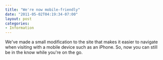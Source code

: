 ```yaml
---
title: "We're now mobile-friendly"
date: "2011-05-02T04:19:34-07:00"
layout: post
categories:
- Information
---
```


We've made a small modification to the site that makes it easier to navigate when visiting with a mobile device such as an iPhone. So, now you can still be in the know while you're on the go.